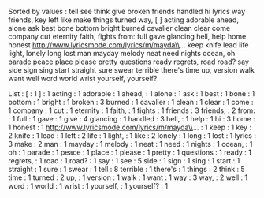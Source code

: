 Sorted by values :
tell see think give broken friends handled hi lyrics way friends, key left like make things turned way, [ ] acting adorable ahead, alone ask best bone bottom bright burned cavalier clean clear come company cut eternity faith, fights from: full gave glancing hell, help home honest http://www.lyricsmode.com/lyrics/m/mayda\\... keep knife lead life light, lonely long lost man mayday melody neat need nights ocean, oh parade peace place please pretty questions ready regrets, road road? say side sign sing start straight sure swear terrible there's time up, version walk want well word world wrist yourself, yourself? 

List :
[ : 1
] : 1
acting : 1
adorable : 1
ahead, : 1
alone : 1
ask : 1
best : 1
bone : 1
bottom : 1
bright : 1
broken : 3
burned : 1
cavalier : 1
clean : 1
clear : 1
come : 1
company : 1
cut : 1
eternity : 1
faith, : 1
fights : 1
friends : 3
friends, : 2
from: : 1
full : 1
gave : 1
give : 4
glancing : 1
handled : 3
hell, : 1
help : 1
hi : 3
home : 1
honest : 1
http://www.lyricsmode.com/lyrics/m/mayda\\... : 1
keep : 1
key : 2
knife : 1
lead : 1
left : 2
life : 1
light, : 1
like : 2
lonely : 1
long : 1
lost : 1
lyrics : 3
make : 2
man : 1
mayday : 1
melody : 1
neat : 1
need : 1
nights : 1
ocean, : 1
oh : 1
parade : 1
peace : 1
place : 1
please : 1
pretty : 1
questions : 1
ready : 1
regrets, : 1
road : 1
road? : 1
say : 1
see : 5
side : 1
sign : 1
sing : 1
start : 1
straight : 1
sure : 1
swear : 1
tell : 8
terrible : 1
there's : 1
things : 2
think : 5
time : 1
turned : 2
up, : 1
version : 1
walk : 1
want : 1
way : 3
way, : 2
well : 1
word : 1
world : 1
wrist : 1
yourself, : 1
yourself? : 1
